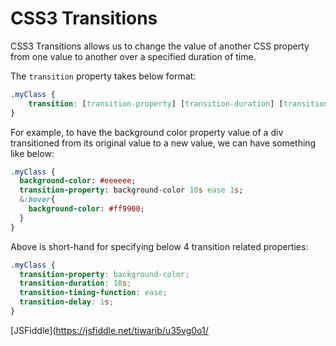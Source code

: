 # CSS3 Transitions

CSS3 Transitions allows us to change the value of another CSS property from one value to another over a specified duration of time.

The `transition` property takes below format:

```css
.myClass { 
    transition: [transition-property] [transition-duration] [transition-timing-function] [transition-delay] 
}
```

For example, to have the background color property value of a div transitioned from its original value to a new value, we can have something like below:

```sass
.myClass {
  background-color: #eeeeee;
  transition-property: background-color 10s ease 1s;
  &:hover{
    background-color: #ff9900;
  }
}
```

Above is short-hand for specifying below 4 transition related properties:

```css
.myClass {
  transition-property: background-color; 
  transition-duration: 10s; 
  transition-timing-function: ease; 
  transition-delay: 1s;
}
```

[JSFiddle](https://jsfiddle.net/tiwarib/u35vg0o1/










